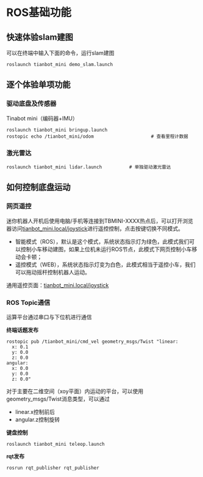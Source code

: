 # ROS基础功能

## 快速体验slam建图
可以在终端中输入下面的命令，运行slam建图

```shell
roslaunch tianbot_mini demo_slam.launch
```

## 逐个体验单项功能

### 驱动底盘及传感器

Tinabot mini（编码器+IMU）
```shell
roslaunch tianbot_mini bringup.launch
rostopic echo /tianbot_mini/odom                     # 查看里程计数据
```

### 激光雷达
```shell
roslaunch tianbot_mini lidar.launch          # 单独驱动激光雷达
```

## 如何控制底盘运动

### 网页遥控

迷你机器人开机后使用电脑/手机等连接到TBMINI-XXXX热点后，可以打开浏览器访问[tianbot_mini.local/joystick](http://tianbot_mini.local/joystick)进行遥控控制，点击按键切换不同模式。

- 智能模式（ROS），默认是这个模式，系统状态指示灯为绿色，此模式我们可以控制小车移动建图，如果上位机未运行ROS节点，此模式下网页控制小车移动会卡顿；
- 遥控模式（WEB），系统状态指示灯变为白色，此模式相当于遥控小车，我们可以拖动摇杆控制机器人运动。

通用遥控页面：[tianbot_mini.local/joystick](http://tianbot_mini.local/joystick)

### ROS Topic通信

运算平台通过串口与下位机进行通信

**终端话题发布**

```shell
rostopic pub /tianbot_mini/cmd_vel geometry_msgs/Twist "linear:
  x: 0.1
  y: 0.0
  z: 0.0
angular:
  x: 0.0
  y: 0.0
  z: 0.0" 
```

对于主要在二维空间（xoy平面）内运动的平台，可以使用geometry_msgs/Twist消息类型，可以通过
- linear.x控制前后
- angular.z控制旋转

**键盘控制**
```shell
roslaunch tianbot_mini teleop.launch

```

**rqt发布**

```shell
rosrun rqt_publisher rqt_publisher 
```